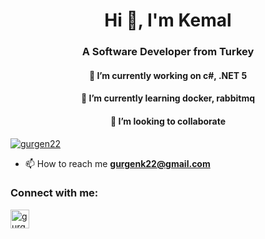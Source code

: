 
<h1 align="center">Hi 👋, I'm Kemal</h1>
<h3 align="center">A Software Developer from Turkey</h3>
<h4 align="center">🔭 I’m currently working on c#, .NET 5 </h4>
<h4 align="center">🌱 I’m currently learning docker, rabbitmq </h4>
<h4 align="center">👯 I’m looking to collaborate </h4>

<p align="left"> <a href="https://github.com/ryo-ma/github-profile-trophy"><img src="https://github-profile-trophy.vercel.app/?username=gurgen22" alt="gurgen22" /></a> </p>

- 📫 How to reach me **gurgenk22@gmail.com**

<h3 align="left">Connect with me:</h3>
<p align="left">
<a href="www.linkedin.com/in/kemal-gürgen" target="blank"><img align="center" src="https://velanovascular.com/wp-content/uploads/2020/06/LinkedIn.png" alt="gurgen22" height="30" width="30" /></a>
